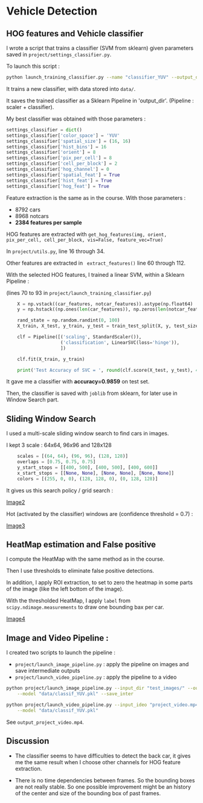 # Vehicle Detection

[//]: # (Image References)
[image2]: ./output_images/windowstest3.jpg
[image3]: ./output_images/hot_windowstest3.jpg
[image4]: ./output_images/final_test3.jpg


## HOG features and Vehicle classifier

I wrote a script that trains a classifier (SVM from sklearn) given parameters saved in `project/settings_classifier.py`.

To launch this script :

```bash
python launch_training_classifier.py --name "classifier_YUV" --output_dir "data/"
```

It trains a new classifier, with data stored into `data/`.

It saves the trained classifier as a Sklearn Pipeline in 'output_dir'.
(Pipeline : scaler + classifier).


My best classifier was obtained with those parameters :

```python
settings_classifier = dict()
settings_classifier['color_space'] = 'YUV'
settings_classifier['spatial_size'] = (16, 16)
settings_classifier['hist_bins'] = 16
settings_classifier['orient'] = 8
settings_classifier['pix_per_cell'] = 8
settings_classifier['cell_per_block'] = 2
settings_classifier['hog_channel'] = 0
settings_classifier['spatial_feat'] = True
settings_classifier['hist_feat'] = True
settings_classifier['hog_feat'] = True
```

Feature extraction is the same as in the course.
With those parameters :
 - 8792 cars
 - 8968 notcars
 - **2384 features per sample**

HOG features are extracted with
    `get_hog_features(img, orient, pix_per_cell, cell_per_block,
                        vis=False, feature_vec=True)`

In `project/utils.py`, line 16 through 34.

Other features are extracted in ` extract_features()` line 60 through 112.

With the selected HOG features, I trained a linear SVM, within a Sklearn Pipeline :

(lines 70 to 93 in `project/launch_training_classifier.py`)

```python
    X = np.vstack((car_features, notcar_features)).astype(np.float64)
    y = np.hstack((np.ones(len(car_features)), np.zeros(len(notcar_features))))

    rand_state = np.random.randint(0, 100)
    X_train, X_test, y_train, y_test = train_test_split(X, y, test_size=0.2, random_state=rand_state)

    clf = Pipeline([('scaling', StandardScaler()),
                    ('classification', LinearSVC(loss='hinge')),
                    ])

    clf.fit(X_train, y_train)

    print('Test Accuracy of SVC = ', round(clf.score(X_test, y_test), 4))
```


It gave me a classifier with **accuracy=0.9859** on test set.

Then, the classifier is saved with `joblib` from sklearn, for later use in Window Search part.


## Sliding Window Search

I used a multi-scale sliding window search to find cars in images.

I kept 3 scale : 64x64, 96x96 and 128x128

```python
    scales = [(64, 64), (96, 96), (128, 128)]
    overlaps = [0.75, 0.75, 0.75]
    y_start_stops = [[400, 500], [400, 500], [400, 600]]
    x_start_stops = [[None, None], [None, None], [None, None]]
    colors = [(255, 0, 0), (128, 128, 0), (0, 128, 128)]
```

It gives us this search policy / grid search :

[Image2]


Hot (activated by the classifier) windows are (confidence threshold = 0.7) :

[Image3]


## HeatMap estimation and False positive

I compute the HeatMap with the same method as in the course.

Then I use thresholds to eliminate false positive detections.

In addition, I apply ROI extraction, to set to zero the heatmap in some parts of the image (like the left bottom of the image).

With the thresholded HeatMap, I apply `label` from `scipy.ndimage.measurements` to draw one bounding bax per car.

[Image4]

## Image and Video Pipeline :

I created two scripts to launch the pipeline :
- `project/launch_image_pipeline.py` : apply the pipeline on images and save intermediate outputs
- `project/launch_video_pipeline.py` : apply the pipeline to a video


```bash
python project/launch_image_pipeline.py --input_dir "test_images/" --output_dir "output_images"  \
    --model "data/classif_YUV.pkl" --save_inter
```


```bash
python project/launch_video_pipeline.py --input_ideo "project_video.mp4" --output_video "output_project_video.mp4"  \
    --model "data/classif_YUV.pkl"
```


See `output_project_video.mp4`.

## Discussion

- The classifier seems to have difficulties to detect the back car, it gives me the same result when I choose other channels for HOG feature extraction.

- There is no time dependencies between frames. So the bounding boxes are not really stable. So one possible improvement might be an history of the center and size of the bounding box of past frames.
